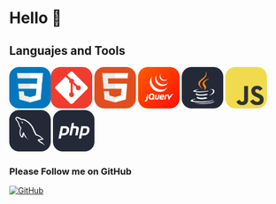 # Hello 👋
<!-- [![Linkedin](https://img.shields.io/badge/LinkedIn-0077B5?style=for-the-badge&logo=linkedin&logoColor=white)](https://www.linkedin.com/in/cpp981) -->

## Languajes and Tools  

<img width="75px" src="https://github.com/cpp981/cpp981/blob/main/CSS.svg" alt="CSS Icon" /><img width="75px" src="https://github.com/cpp981/cpp981/blob/main/Git.svg" alt="Git Icon" />
<img width="75px" src="https://github.com/cpp981/cpp981/blob/main/HTML.svg" alt="HTML Icon" />
<img width="75px" src="https://github.com/cpp981/cpp981/blob/main/JQuery.svg" alt="JQuery Icon" />
<img width="75px" src="https://github.com/cpp981/cpp981/blob/main/Java-Dark.svg" alt="Java Icon" />
<img width="75px" src="https://github.com/cpp981/cpp981/blob/main/JavaScript.svg" alt="JS Icon" />
<img width="75px" src="https://github.com/cpp981/cpp981/blob/main/MySQL-Dark.svg" alt="MySQL Icon" />
<img width="75px" src="https://github.com/cpp981/cpp981/blob/main/PHP-Dark.svg" alt="PHP Icon" />


### Please Follow me on GitHub

[![GitHub](https://img.shields.io/badge/GitHub--blue?logo=github&logoSize=auto)](https://github.com/cpp981)

<!--
**cpp981/cpp981** is a ✨ _special_ ✨ repository because its `README.md` (this file) appears on your GitHub profile.

Here are some ideas to get you started:

- 🔭 I’m currently working on ...
- 🌱 I’m currently learning ...
- 👯 I’m looking to collaborate on ...
- 🤔 I’m looking for help with ...
- 💬 Ask me about ...
- 📫 How to reach me: ...
- 😄 Pronouns: ...
- ⚡ Fun fact: ...
-->
